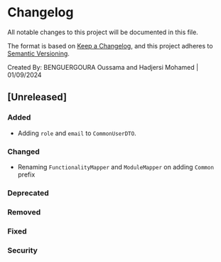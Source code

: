 # Changelog

All notable changes to this project will be documented in this file.

The format is based on [Keep a Changelog](https://keepachangelog.com/en/1.0.0/),
and this project adheres to [Semantic Versioning](https://semver.org/spec/v2.0.0.html).

Created By: BENGUERGOURA Oussama and Hadjersi Mohamed | 01/09/2024


## [Unreleased]

### Added

* Adding `role` and `email` to `CommonUserDTO`.

### Changed

* Renaming `FunctionalityMapper` and `ModuleMapper` on adding `Common` prefix

### Deprecated

### Removed

 
### Fixed

 
### Security

 
 
